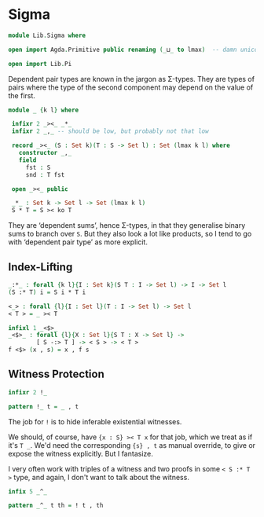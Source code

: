 # Sigma

```agda
module Lib.Sigma where

open import Agda.Primitive public renaming (_⊔_ to lmax)  -- damn unicode!

open import Lib.Pi
```

Dependent pair types are known in the jargon as &Sigma;-types. They
are types of pairs where the type of the second component may depend
on the value of the first.


```agda
module _ {k l} where

 infixr 2 _><_ _*_
 infixr 2 _,_ -- should be low, but probably not that low

 record _><_ (S : Set k)(T : S -> Set l) : Set (lmax k l) where
   constructor _,_
   field
     fst : S
     snd : T fst

 open _><_ public

 _*_ : Set k -> Set l -> Set (lmax k l)
 S * T = S >< ko T
```

They are &lsquo;dependent sums&rsquo;, hence &Sigma;-types, in that they
generalise binary sums to branch over `S`. But they also look a lot like
products, so I tend to go with &lsquo;dependent pair type&rsquo; as more
explicit.


## Index-Lifting

```agda
_:*_ : forall {k l}{I : Set k}(S T : I -> Set l) -> I -> Set l
(S :* T) i = S i * T i

<_> : forall {l}{I : Set l}(T : I -> Set l) -> Set l
< T > = _ >< T

infixl 1 _<$>_
_<$>_ : forall {l}{X : Set l}{S T : X -> Set l} ->
        [ S -:> T ] -> < S > -> < T >
f <$> (x , s) = x , f s
```


## Witness Protection

```agda
infixr 2 !_

pattern !_ t = _ , t
```

The job for `!` is to hide inferable existential witnesses.

We should, of course, have `{x : S} >< T x` for that job, which we
treat as if it's `T _`. We'd need the corresponding `{s} , t` as manual
override, to give or expose the witness explicitly. But I fantasize.

I very often work with triples of a witness and two proofs in some
`< S :* T >` type, and again, I don't want to talk about the witness.

```agda
infix 5 _^_

pattern _^_ t th = ! t , th
```

